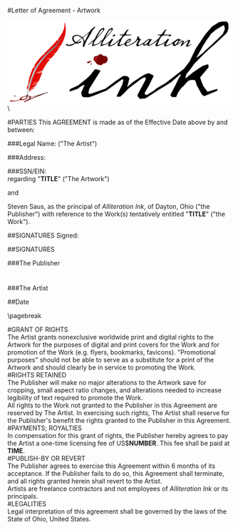 #Letter of Agreement - Artwork

![](aink_logo.png "Alliteration Ink")  \  

#PARTIES
This AGREEMENT is made as of the Effective Date above by and between:   

###Legal Name:                                                   ("The Artist")   

###Address:   

###SSN/EIN:  
regarding "**TITLE**" ("The Artwork")  

and   

Steven Saus, as the principal of *Alliteration Ink*, of Dayton, Ohio ("the Publisher") with reference to the Work(s) tentatively entitled "**TITLE**" ("the Work").  

##SIGNATURES
Signed:  
 
##SIGNATURES
 
###The Publisher  

#  
#
###The Artist

##Date  

\pagebreak

#GRANT OF RIGHTS  
The Artist grants nonexclusive worldwide print and digital rights to the Artwork for the purposes of digital and print covers for the Work and for promotion of the Work (e.g. flyers, bookmarks, favicons). "Promotional purposes" should not be able to serve as a substitute for a print of the Artwork and should clearly be in service to promoting the Work.   
#RIGHTS RETAINED  
The Publisher will make no major alterations to the Artwork save for cropping, small aspect ratio changes, and alterations needed to increase legibility of text required to promote the Work.  
All rights to the Work not granted to the Publisher in this Agreement are reserved by The Artist. In exercising such rights, The Artist shall reserve for the Publisher's benefit the rights granted to the Publisher in this Agreement.   
#PAYMENTS; ROYALTIES  
In compensation for this grant of rights, the Publisher hereby agrees to pay the Artist a one-time licensing fee of US$**NUMBER**. This fee shall be paid at **TIME**.  
#PUBLISH-BY OR REVERT  
The Publisher agrees to exercise this Agreement within 6 months of its acceptance. If the Publisher fails to do so, this Agreement shall terminate, and all rights granted herein shall revert to the Artist.   
Artists are freelance contractors and not employees of *Alliteration Ink* or its principals.  
#LEGALITIES  
Legal interpretation of this agreement shall be governed by the laws of the State of Ohio, United States.  


